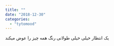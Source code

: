 ```yaml
---
title: ""
date: "2018-12-30"
categories: 
  - "tytomood"
---
```


یک انتظار خیلی خیلی طولانی رنگ همه چیز را عوض میکند
